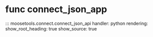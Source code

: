 # func connect_json_app

::: moosetools.connect.connect_json_api
    handler: python
    rendering:
      show_root_heading: true
      show_source: true
